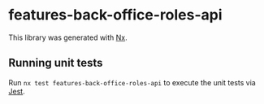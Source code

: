 # features-back-office-roles-api

This library was generated with [Nx](https://nx.dev).

## Running unit tests

Run `nx test features-back-office-roles-api` to execute the unit tests via [Jest](https://jestjs.io).
